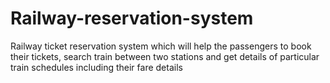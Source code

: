 # Railway-reservation-system
Railway ticket reservation system which will help the passengers to book their tickets, search train between two stations and get details of particular train schedules including their fare details
